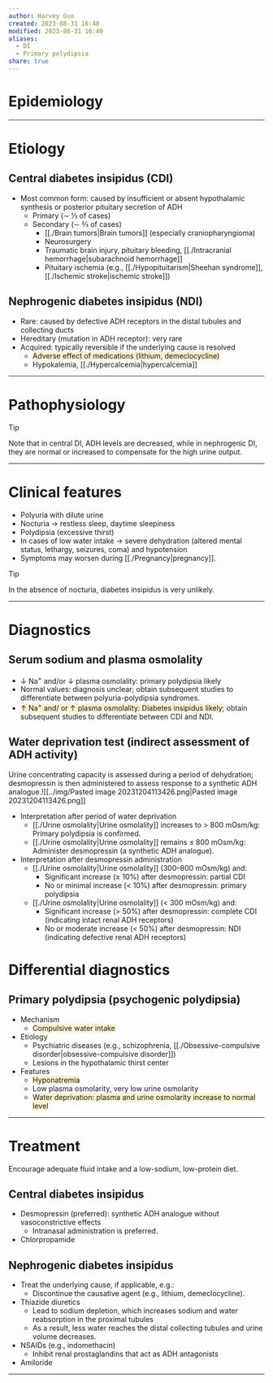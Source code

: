 ```yaml
---
author: Harvey Guo
created: 2023-08-31 16:40
modified: 2023-08-31 16:40
aliases:
  - DI
  - Primary polydipsia
share: true
---
```

# Epidemiology


---
# Etiology
## Central diabetes insipidus (CDI)
- Most common form: caused by insufficient or absent hypothalamic synthesis or posterior pituitary secretion of ADH
	- Primary (∼ ⅓ of cases)
	- Secondary (∼ ⅔ of cases)
		- [[./Brain tumors|Brain tumors]] (especially craniopharyngioma)
		- Neurosurgery
		- Traumatic brain injury, pituitary bleeding, [[./Intracranial hemorrhage|subarachnoid hemorrhage]]
		- Pituitary ischemia (e.g., [[./Hypopituitarism|Sheehan syndrome]], [[./Ischemic stroke|ischemic stroke]])
## Nephrogenic diabetes insipidus (NDI)
- Rare: caused by defective ADH receptors in the distal tubules and collecting ducts
- Hereditary (mutation in ADH receptor): very rare
- Acquired: typically reversible if the underlying cause is resolved
	- <span style="background:rgba(240, 200, 0, 0.2)">Adverse effect of medications (lithium, demeclocycline) </span>
	- Hypokalemia, [[./Hypercalcemia|hypercalcemia]]

---
# Pathophysiology
>[!tip] 
>Note that in central DI, ADH levels are decreased, while in nephrogenic DI, they are normal or increased to compensate for the high urine output.

---
# Clinical features
- Polyuria with dilute urine 
- Nocturia → restless sleep, daytime sleepiness
- Polydipsia (excessive thirst)
- In cases of low water intake  → severe dehydration (altered mental status, lethargy, seizures, coma) and hypotension
- Symptoms may worsen during [[./Pregnancy|pregnancy]].
>[!tip] 
>In the absence of nocturia, diabetes insipidus is very unlikely.

---
# Diagnostics
## Serum sodium and plasma osmolality
- ↓ Na<sup>+</sup> and/or ↓ plasma osmolality: primary polydipsia likely 
- Normal values: diagnosis unclear; obtain subsequent studies to differentiate between polyuria-polydipsia syndromes.
- <span style="background:rgba(240, 200, 0, 0.2)">↑ Na<sup>+</sup> and/ or ↑ plasma osmolality: Diabetes insipidus likely</span>; obtain subsequent studies to differentiate between CDI and NDI.
## Water deprivation test (indirect assessment of ADH activity)
Urine concentrating capacity is assessed during a period of dehydration; desmopressin is then administered to assess response to a synthetic ADH analogue.![[../img/Pasted image 20231204113426.png|Pasted image 20231204113426.png]]
- Interpretation after period of water deprivation
	- [[./Urine osmolality|Urine osmolality]] increases to > 800 mOsm/kg: Primary polydipsia is confirmed.
	- [[./Urine osmolality|Urine osmolality]] remains ≤ 800 mOsm/kg: Administer desmopressin (a synthetic ADH analogue). 
- Interpretation after desmopressin administration
	- [[./Urine osmolality|Urine osmolality]] (300–800 mOsm/kg) and:
		- Significant increase (≥ 10%) after desmopressin: partial CDI
		- No or minimal increase (< 10%) after desmopressin: primary polydipsia
	- [[./Urine osmolality|Urine osmolality]] (< 300 mOsm/kg) and:
		- Significant increase (> 50%) after desmopressin: complete CDI (indicating intact renal ADH receptors)
		- No or moderate increase (< 50%) after desmopressin: NDI (indicating defective renal ADH receptors)
# Differential diagnostics
## Primary polydipsia (psychogenic polydipsia)
- Mechanism
	- <span style="background:rgba(240, 200, 0, 0.2)">Compulsive water intake</span>
- Etiology
	- Psychiatric diseases (e.g., schizophrenia, [[./Obsessive-compulsive disorder|obsessive-compulsive disorder]])
	- Lesions in the hypothalamic thirst center
- Features
	- <span style="background:rgba(240, 200, 0, 0.2)">Hyponatremia</span>
	- Low plasma osmolarity, very low urine osmolarity
	- <span style="background:rgba(240, 200, 0, 0.2)">Water deprivation: plasma and urine osmolarity increase to normal level</span>

---
# Treatment
Encourage adequate fluid intake and a low-sodium, low-protein diet.
## Central diabetes insipidus
- Desmopressin (preferred): synthetic ADH analogue without vasoconstrictive effects 
	- Intranasal administration is preferred.
 - Chlorpropamide
## Nephrogenic diabetes insipidus
- Treat the underlying cause, if applicable, e.g.:
	- Discontinue the causative agent (e.g., lithium, demeclocycline).
- Thiazide diuretics
	- Lead to sodium depletion, which increases sodium and water reabsorption in the proximal tubules
	- As a result, less water reaches the distal collecting tubules and urine volume decreases.
- NSAIDs (e.g., indomethacin) 
	- Inhibit renal prostaglandins that act as ADH antagonists
- Amiloride

---
